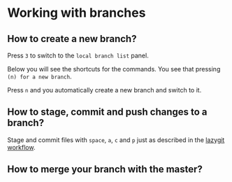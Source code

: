 # Working with branches

<!-- TODO: Add an image of a branch creation -->

## How to create a new branch?

Press `3` to switch to the `local branch list` panel.

Below you will see the shortcuts for the commands. You see that pressing
`(n) for a new branch`.

Press `n` and you automatically create a new branch and switch to it.

## How to stage, commit and push changes to a branch?

Stage and commit files with `space`, `a`, `c` and `p` just as described in the [lazygit workflow](lazygit/workflow.md).

## How to merge your branch with the master?
